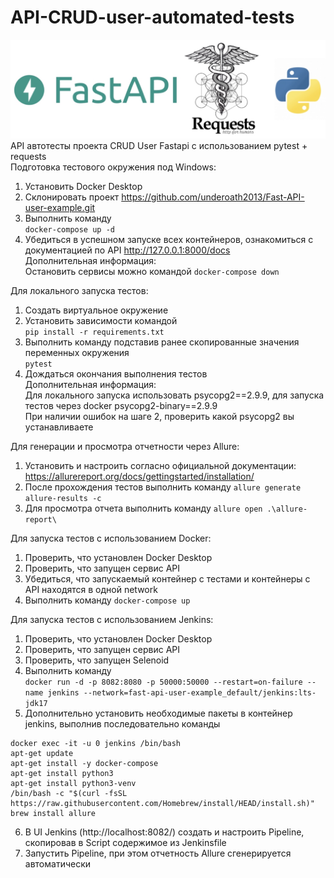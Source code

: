 # API-CRUD-user-automated-tests  
![](/project_logo.jpg "")  
API автотесты проекта CRUD User Fastapi с использованием pytest + requests  
Подготовка тестового окружения под Windows:
1. Установить Docker Desktop  
2. Склонировать проект https://github.com/underoath2013/Fast-API-user-example.git
3. Выполнить команду  
```docker-compose up -d```  
4. Убедиться в успешном запуске всех контейнеров, ознакомиться с документацией по API http://127.0.0.1:8000/docs  
Дополнительная информация:  
Остановить сервисы можно командой ```docker-compose down```  

Для локального запуска тестов:  
1. Cоздать виртуальное окружение
2. Установить зависимости командой  
```pip install -r requirements.txt```
3. Выполнить команду подставив ранее скопированные значения переменных окружения  
```pytest```
4. Дождаться окончания выполнения тестов  
Дополнительная информация:  
Для локального запуска использовать psycopg2==2.9.9, для запуска тестов через docker psycopg2-binary==2.9.9  
При наличии ошибок на шаге 2, проверить какой psycopg2 вы устанавливаете

Для генерации и просмотра отчетности через Allure:  
1. Установить и настроить согласно официальной документации: https://allurereport.org/docs/gettingstarted/installation/  
2. После прохождения тестов выполнить команду ```allure generate allure-results -c```  
3. Для просмотра отчета выполнить команду ```allure open .\allure-report\```  

Для запуска тестов с использованием Docker:  
1. Проверить, что установлен Docker Desktop
2. Проверить, что запущен сервис API
3. Убедиться, что запускаемый контейнер с тестами и контейнеры с API находятся в одной network
3. Выполнить команду ```docker-compose up```  

Для запуска тестов с использованием Jenkins:
1. Проверить, что установлен Docker Desktop
2. Проверить, что запущен сервис API
3. Проверить, что запущен Selenoid  
4. Выполнить команду  
```docker run -d -p 8082:8080 -p 50000:50000 --restart=on-failure --name jenkins --network=fast-api-user-example_default/jenkins:lts-jdk17```  
5. Дополнительно установить необходимые пакеты в контейнер jenkins, выполнив последовательно команды  
```
docker exec -it -u 0 jenkins /bin/bash
apt-get update
apt-get install -y docker-compose
apt-get install python3
apt-get install python3-venv
/bin/bash -c "$(curl -fsSL https://raw.githubusercontent.com/Homebrew/install/HEAD/install.sh)"
brew install allure
```  
6. В UI Jenkins (http://localhost:8082/) создать и настроить Pipeline, скопировав в Script содержимое из Jenkinsfile  
7. Запустить Pipeline, при этом отчетность Allure сгенерируется автоматически  
